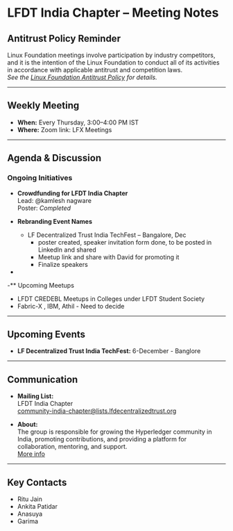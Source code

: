 
# LFDT India Chapter – Meeting Notes

## Antitrust Policy Reminder

Linux Foundation meetings involve participation by industry competitors, and it is the intention of the Linux Foundation to conduct all of its activities in accordance with applicable antitrust and competition laws.  
*See the [Linux Foundation Antitrust Policy](https://www.linuxfoundation.org/antitrust-policy) for details.*

---

## Weekly Meeting

- **When:** Every Thursday, 3:00–4:00 PM IST  
- **Where:** Zoom link: LFX Meetings

---

## Agenda & Discussion

### Ongoing Initiatives

- **Crowdfunding for LFDT India Chapter**  
  Lead: @kamlesh nagware  
  Poster: *Completed*

- **Rebranding Event Names**
  - LF Decentralized Trust India TechFest – Bangalore, Dec
    - poster created, speaker invitation form done, to be posted in LinkedIn and shared
    - Meetup link and share with David for promoting it
    - Finalize speakers
-

  -** Upcoming Meetups
   -  LFDT CREDEBL Meetups in Colleges under LFDT Student Society
   -  Fabric-X , IBM, Athil - Need to decide 

---

## Upcoming Events
- **LF Decentralized Trust India TechFest:**
  6-December - Banglore

---

## Communication

- **Mailing List:**  
  LFDT India Chapter  
  community-india-chapter@lists.lfdecentralizedtrust.org

- **About:**  
  The group is responsible for growing the Hyperledger community in India, promoting contributions, and providing a platform for collaboration, mentoring, and support.  
  [More info](https://wiki.hyperledger.org/display/HIRC/Hyperledger+India+Regional+Chapter+Home)

---

## Key Contacts

- Ritu Jain
- Ankita Patidar
- Anasuya
- Garima
 
